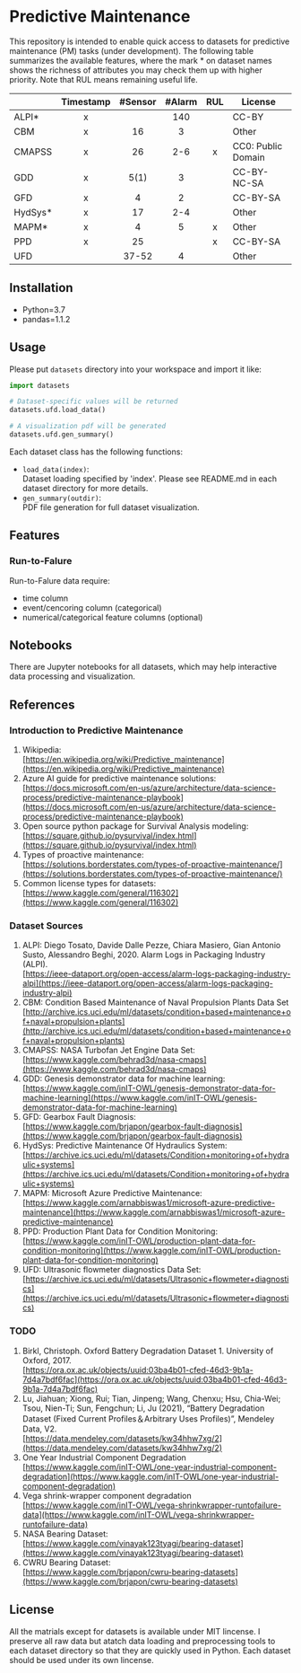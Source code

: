 # Predictive Maintenance

This repository is intended to enable quick access to datasets for predictive maintenance (PM) tasks (under development).
The following table summarizes the available features,
where the mark \* on dataset names shows
the richness of attributes you may check them up with higher priority.
Note that RUL means remaining useful life.

<!-- :white_check_mark: -->
<!-- :ballot_box_with_check: -->

<center>

| | Timestamp | #Sensor | #Alarm | RUL |　License |
| :--- | :--: | :--: | :--: | :--: | :--- |
| ALPI*     | x |  | 140 |  | CC-BY |
| CBM       | x | 16 | 3 |  | Other |
| CMAPSS    | x | 26 | 2-6 | x | CC0: Public Domain |
| GDD       | x | 5(1) | 3 |  | CC-BY-NC-SA |
| GFD       | x | 4 | 2 |  | CC-BY-SA |
| HydSys*   | x | 17 | 2-4 |  | Other |
| MAPM*     | x | 4 | 5 | x | Other |
| PPD       | x | 25 | | x | CC-BY-SA |
| UFD       |  | 37-52 | 4 |  | Other |

</center>

<!-- | NASA-B    |  |  |  |  | Other |
| CWRU-B    |  |  |  |  | CC-BY-SA | -->

## Installation

- Python=3.7
- pandas=1.1.2

## Usage

Please put `datasets` directory into your workspace and import it like:

```python
import datasets

# Dataset-specific values will be returned
datasets.ufd.load_data()

# A visualization pdf will be generated
datasets.ufd.gen_summary()
```

Each dataset class has the following functions:
- ```load_data(index)```:  
    Dataset loading specified by 'index'.
    Please see README.md in each dataset directory for more details.
- ```gen_summary(outdir)```:  
    PDF file generation for full dataset visualization.

## Features

### Run-to-Falure

Run-to-Falure data require:
- time column
- event/cencoring column (categorical)
- numerical/categorical feature columns (optional)

## Notebooks

There are Jupyter notebooks for all datasets,
which may help interactive data processing and visualization.


## References

### Introduction to Predictive Maintenance

1. Wikipedia:  
[https://en.wikipedia.org/wiki/Predictive_maintenance](https://en.wikipedia.org/wiki/Predictive_maintenance)
1. Azure AI guide for predictive maintenance solutions:  
[https://docs.microsoft.com/en-us/azure/architecture/data-science-process/predictive-maintenance-playbook](https://docs.microsoft.com/en-us/azure/architecture/data-science-process/predictive-maintenance-playbook)
1. Open source python package for Survival Analysis modeling:  
[https://square.github.io/pysurvival/index.html](https://square.github.io/pysurvival/index.html)
1. Types of proactive maintenance:  
[https://solutions.borderstates.com/types-of-proactive-maintenance/](https://solutions.borderstates.com/types-of-proactive-maintenance/)
1. Common license types for datasets:  
[https://www.kaggle.com/general/116302](https://www.kaggle.com/general/116302)

### Dataset Sources

1. ALPI: Diego Tosato, Davide Dalle Pezze, Chiara Masiero, Gian Antonio Susto, Alessandro Beghi, 2020. Alarm Logs in Packaging Industry (ALPI).  
[https://ieee-dataport.org/open-access/alarm-logs-packaging-industry-alpi](https://ieee-dataport.org/open-access/alarm-logs-packaging-industry-alpi)
1. CBM: Condition Based Maintenance of Naval Propulsion Plants Data Set  
[http://archive.ics.uci.edu/ml/datasets/condition+based+maintenance+of+naval+propulsion+plants](http://archive.ics.uci.edu/ml/datasets/condition+based+maintenance+of+naval+propulsion+plants)
1. CMAPSS: NASA Turbofan Jet Engine Data Set:  
[https://www.kaggle.com/behrad3d/nasa-cmaps](https://www.kaggle.com/behrad3d/nasa-cmaps) 
1. GDD: Genesis demonstrator data for machine learning:  
[https://www.kaggle.com/inIT-OWL/genesis-demonstrator-data-for-machine-learning](https://www.kaggle.com/inIT-OWL/genesis-demonstrator-data-for-machine-learning)
1. GFD: Gearbox Fault Diagnosis:  
[https://www.kaggle.com/brjapon/gearbox-fault-diagnosis](https://www.kaggle.com/brjapon/gearbox-fault-diagnosis)
1. HydSys: Predictive Maintenance Of Hydraulics System:  
[https://archive.ics.uci.edu/ml/datasets/Condition+monitoring+of+hydraulic+systems](https://archive.ics.uci.edu/ml/datasets/Condition+monitoring+of+hydraulic+systems)
1. MAPM: Microsoft Azure Predictive Maintenance:  
[https://www.kaggle.com/arnabbiswas1/microsoft-azure-predictive-maintenance](https://www.kaggle.com/arnabbiswas1/microsoft-azure-predictive-maintenance)
1. PPD: Production Plant Data for Condition Monitoring:  
[https://www.kaggle.com/inIT-OWL/production-plant-data-for-condition-monitoring](https://www.kaggle.com/inIT-OWL/production-plant-data-for-condition-monitoring)
1. UFD: Ultrasonic flowmeter diagnostics Data Set:  
[https://archive.ics.uci.edu/ml/datasets/Ultrasonic+flowmeter+diagnostics](https://archive.ics.uci.edu/ml/datasets/Ultrasonic+flowmeter+diagnostics)


### TODO

1. Birkl, Christoph. Oxford Battery Degradation Dataset 1. University of Oxford, 2017.  
[https://ora.ox.ac.uk/objects/uuid:03ba4b01-cfed-46d3-9b1a-7d4a7bdf6fac](https://ora.ox.ac.uk/objects/uuid:03ba4b01-cfed-46d3-9b1a-7d4a7bdf6fac)
1. Lu, Jiahuan; Xiong, Rui; Tian, Jinpeng; Wang, Chenxu; Hsu, Chia-Wei; Tsou, Nien-Ti; Sun, Fengchun; Li, Ju (2021), “Battery Degradation Dataset (Fixed Current Profiles＆Arbitrary Uses Profiles)”, Mendeley Data, V2.  
[https://data.mendeley.com/datasets/kw34hhw7xg/2](https://data.mendeley.com/datasets/kw34hhw7xg/2)
1. One Year Industrial Component Degradation  
[https://www.kaggle.com/inIT-OWL/one-year-industrial-component-degradation](https://www.kaggle.com/inIT-OWL/one-year-industrial-component-degradation)
1. Vega shrink-wrapper component degradation  
[https://www.kaggle.com/inIT-OWL/vega-shrinkwrapper-runtofailure-data](https://www.kaggle.com/inIT-OWL/vega-shrinkwrapper-runtofailure-data)
1. NASA Bearing Dataset:  
[https://www.kaggle.com/vinayak123tyagi/bearing-dataset](https://www.kaggle.com/vinayak123tyagi/bearing-dataset)
1. CWRU Bearing Dataset:  
[https://www.kaggle.com/brjapon/cwru-bearing-datasets](https://www.kaggle.com/brjapon/cwru-bearing-datasets)


## License

All the matrials except for datasets is available under MIT lincense.
I preserve all raw data but atatch data loading and preprocessing tools
to each dataset directory so that they are quickly used in Python.
Each dataset should be used under its own lincense.